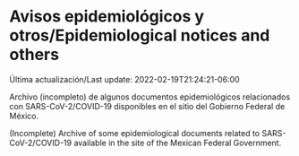 # Avisos epidemiológicos y otros/Epidemiological notices and others

Última actualización/Last update: 2022-02-19T21:24:21-06:00

Archivo (incompleto) de algunos documentos epidemiológicos relacionados con SARS-CoV-2/COVID-19 disponibles en el sitio del Gobierno Federal de México.

(Incomplete) Archive of some epidemiological documents related to SARS-CoV-2/COVID-19 available in the site of the Mexican Federal Government.
